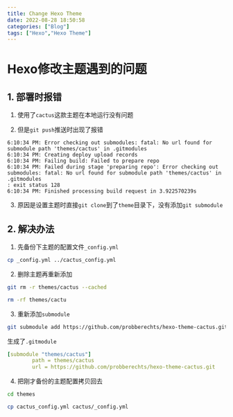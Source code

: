 ```yaml
---
title: Change Hexo Theme
date: 2022-08-28 18:50:58
categories: ["Blog"]
tags: ["Hexo","Hexo Theme"]
---
```


# Hexo修改主题遇到的问题

## 1. 部署时报错

1. 使用了`cactus`这款主题在本地运行没有问题

2. 但是`git push`推送时出现了报错

```ba
6:10:34 PM: Error checking out submodules: fatal: No url found for submodule path 'themes/cactus' in .gitmodules
6:10:34 PM: Creating deploy upload records
6:10:34 PM: Failing build: Failed to prepare repo
6:10:34 PM: Failed during stage 'preparing repo': Error checking out submodules: fatal: No url found for submodule path 'themes/cactus' in .gitmodules
: exit status 128
6:10:34 PM: Finished processing build request in 3.922570239s
```

3. 原因是设置主题时直接`git clone`到了`theme`目录下，没有添加`git submodule`

## 2. 解决办法

1. 先备份下主题的配置文件`_config.yml`

```bash
cp _config.yml ../cactus_config.yml
```

2. 删除主题再重新添加

```bash
git rm -r themes/cactus --cached

rm -rf themes/cactu
```

3. 重新添加`submodule`

```bash
git submodule add https://github.com/probberechts/hexo-theme-cactus.git themes/cactus
```

生成了`.gitmodule`

```yml
[submodule "themes/cactus"]
        path = themes/cactus
        url = https://github.com/probberechts/hexo-theme-cactus.git
```

4. 把刚才备份的主题配置拷贝回去

```bash
cd themes

cp cactus_config.yml cactus/_config.yml
```

